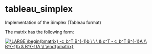 # tableau_simplex
Implementation of the Simplex (Tableau format)

The matrix has the following form: 

<a href="https://www.codecogs.com/eqnedit.php?latex=\dpi{120}&space;\fn_phv&space;\LARGE&space;\begin{bmatrix}&space;-c_b^T&space;B^{-1}b&space;\&space;\&space;\&space;&&space;c^T&space;-&space;c_b^T&space;B^{-1}A&space;\\&space;B^{-1}b&space;&&space;B^{-1}A&space;\\&space;\end{bmatrix}" target="_blank"><img src="https://latex.codecogs.com/png.latex?\dpi{120}&space;\fn_phv&space;\LARGE&space;\begin{bmatrix}&space;-c_b^T&space;B^{-1}b&space;\&space;\&space;\&space;&&space;c^T&space;-&space;c_b^T&space;B^{-1}A&space;\\&space;B^{-1}b&space;&&space;B^{-1}A&space;\\&space;\end{bmatrix}" title="\LARGE \begin{bmatrix} -c_b^T B^{-1}b \ \ \ & c^T - c_b^T B^{-1}A \\ B^{-1}b & B^{-1}A \\ \end{bmatrix}" /></a>

